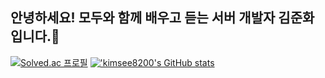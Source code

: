 ## 안녕하세요! 모두와 함께 배우고 듣는 서버 개발자 김준화입니다.👋


[![Solved.ac 프로필](http://mazassumnida.wtf/api/v2/generate_badge?boj=r44433)](https://solved.ac/r44433)
[!['kimsee8200's GitHub stats](https://github-readme-stats.vercel.app/api?username=kimsee8200)](https://github.com/anuraghazra/github-readme-stats)


<!--
**kimsee8200/kimsee8200** is a ✨ _special_ ✨ repository because its `README.md` (this file) appears on your GitHub profile.

Here are some ideas to get you started:

- 🔭 I’m currently working on ...
- 🌱 I’m currently learning ...
- 👯 I’m looking to collaborate on ...
- 🤔 I’m looking for help with ...
- 💬 Ask me about ...
- 📫 How to reach me: ...
- 😄 Pronouns: ...
- ⚡ Fun fact: ...
-->
